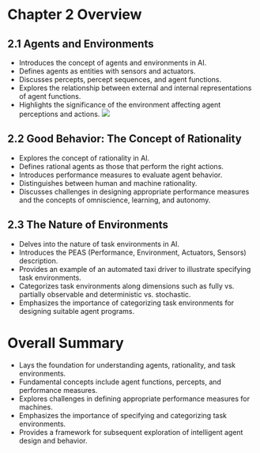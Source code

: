 # Chapter 2 Overview

## 2.1 Agents and Environments
- Introduces the concept of agents and environments in AI.
- Defines agents as entities with sensors and actuators.
- Discusses percepts, percept sequences, and agent functions.
- Explores the relationship between external and internal representations of agent functions.
- Highlights the significance of the environment affecting agent perceptions and actions.
![](https://miro.medium.com/v2/resize:fit:1400/0*3vqfPePsDDCsRLx8.gif)
## 2.2 Good Behavior: The Concept of Rationality
- Explores the concept of rationality in AI.
- Defines rational agents as those that perform the right actions.
- Introduces performance measures to evaluate agent behavior.
- Distinguishes between human and machine rationality.
- Discusses challenges in designing appropriate performance measures and the concepts of omniscience, learning, and autonomy.

## 2.3 The Nature of Environments
- Delves into the nature of task environments in AI.
- Introduces the PEAS (Performance, Environment, Actuators, Sensors) description.
- Provides an example of an automated taxi driver to illustrate specifying task environments.
- Categorizes task environments along dimensions such as fully vs. partially observable and deterministic vs. stochastic.
- Emphasizes the importance of categorizing task environments for designing suitable agent programs.

# Overall Summary
- Lays the foundation for understanding agents, rationality, and task environments.
- Fundamental concepts include agent functions, percepts, and performance measures.
- Explores challenges in defining appropriate performance measures for machines.
- Emphasizes the importance of specifying and categorizing task environments.
- Provides a framework for subsequent exploration of intelligent agent design and behavior.

